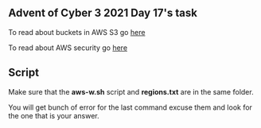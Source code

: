 ## Advent of Cyber 3 2021 Day 17's task

To read about buckets in AWS S3 go [here](https://github.com/darkoid/Cloud-Hacking/blob/main/buckets/AWS%20S3.md)

To read about AWS security go [here](https://github.com/darkoid/Cloud-Hacking/blob/main/Cloud%20Security/AWS%20Security.md)

## Script

Make sure that the **aws-w.sh** script and **regions.txt** are in the same folder.

You will get bunch of error for the last command excuse them and look for the one that is your answer.
